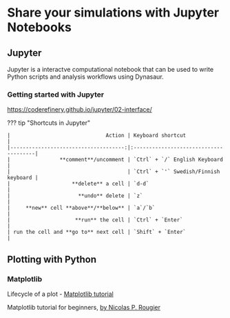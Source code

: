# Share your simulations with Jupyter Notebooks

## Jupyter

Jupyter is a interactve computational notebook that can be used to write Python scripts and analysis workflows using Dynasaur.

### Getting started with Jupyter

https://coderefinery.github.io/jupyter/02-interface/

??? tip "Shortcuts in Jupyter"

    |                               Action | Keyboard shortcut                     |
    |-------------------------------------:|:--------------------------------------|
    |                **comment**/uncomment | `Ctrl` + `/` English Keyboard         |
    |                                      | `Ctrl` + `'` Swedish/Finnish keyboard |
    |                    **delete** a cell | `d-d`                                 |
    |                      **undo** delete | `z`                                   |
    |     **new** cell **above**/**below** | `a`/`b`                               |
    |                     **run** the cell | `Ctrl` + `Enter`                      |
    | run the cell and **go to** next cell | `Shift` + `Enter`                     |


        


## Plotting with Python

### Matplotlib

Lifecycle of a plot - [Matplotlib tutorial](https://matplotlib.org/tutorials/introductory/lifecycle.html)

Matplotlib tutorial for beginners, [by Nicolas P. Rougier](https://github.com/rougier/matplotlib-tutorial)
